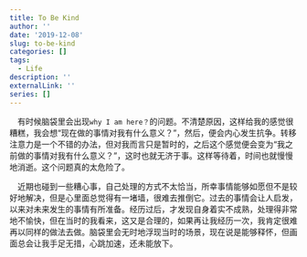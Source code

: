 ```yaml
---
title: To Be Kind
author: ''
date: '2019-12-08'
slug: to-be-kind
categories: []
tags:
  - Life
description: ''
externalLink: ''
series: []
---
```

&emsp;有时候脑袋里会出现`why I am here？`的问题。不清楚原因，这样给我的感觉很糟糕，我会想“现在做的事情对我有什么意义？”，然后，便会内心发生抗争。转移注意力是一个不错的办法，但对我而言只是暂时的，之后这个感觉便会变为“我之前做的事情对我有什么意义？”，这时也就无济于事。这样等待着，时间也就慢慢地消逝。这个问题真的太危险了。

&emsp;近期也碰到一些糟心事，自己处理的方式不太恰当，所幸事情能够如愿但不是较好地解决，但是心里面总觉得有一堵墙，很难去推倒它。过去的事情会让人启发，以来对未来发生的事情有所准备。经历过后，才发现自身着实不成熟，处理得非常地不愉快，但在当时的我看来，这又是合理的，如果再让我经历一次，我肯定很难再以同样的做法去做。脑袋里会无时地浮现当时的场景，现在说是能够释怀，但画面总会让我手足无措，心跳加速，还未能放下。
